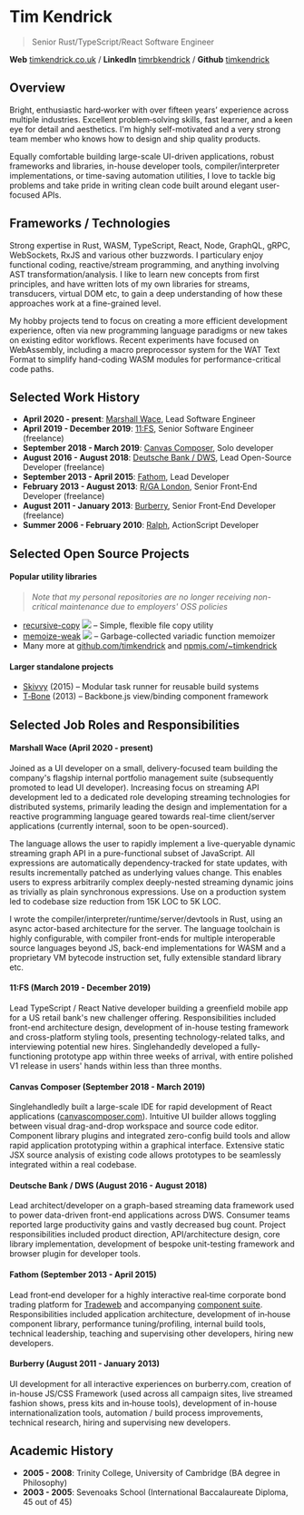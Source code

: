 # Tim Kendrick
> Senior Rust/TypeScript/React Software Engineer

**Web** [timkendrick.co.uk](https://timkendrick.co.uk/) / **LinkedIn** [timrbkendrick](https://www.linkedin.com/in/timrbkendrick) / **Github** [timkendrick](https://github.com/timkendrick)


## Overview

Bright, enthusiastic hard‑worker with over fifteen years’ experience across multiple industries. Excellent problem‑solving skills, fast learner, and a keen eye for detail and aesthetics. I'm highly self-motivated and a very strong team member who knows how to design and ship quality products.

Equally comfortable building large-scale UI-driven applications, robust frameworks and libraries, in-house developer tools, compiler/interpreter implementations, or time-saving automation utilities, I love to tackle big problems and take pride in writing clean code built around elegant user-focused APIs.

## Frameworks / Technologies

Strong expertise in Rust, WASM, TypeScript, React, Node, GraphQL, gRPC, WebSockets, RxJS and various other buzzwords. I particulary enjoy functional coding, reactive/stream programming, and anything involving AST transformation/analysis. I like to learn new concepts from first principles, and have written lots of my own libraries for streams, transducers, virtual DOM etc, to gain a deep understanding of how these approaches work at a fine-grained level.

My hobby projects tend to focus on creating a more efficient development experience, often via new programming language paradigms or new takes on existing editor workflows. Recent experiments have focused on WebAssembly, including a macro preprocessor system for the WAT Text Format to simplify hand-coding WASM modules for performance-critical code paths.

## Selected Work History

- **April 2020 - present**: [Marshall Wace](https://www.mwam.com/), Lead Software Engineer
- **April 2019 - December 2019**: [11:FS](https://www.11fs.com/), Senior Software Engineer (freelance)
- **September 2018 - March 2019**: [Canvas Composer](https://www.canvascomposer.com/), Solo developer
- **August 2016 - August 2018**: [Deutsche Bank / DWS](http://dws.com/), Lead Open-Source Developer (freelance)
- **September 2013 - April 2015**: [Fathom](http://fathomlondon.com/), Lead Developer
- **February 2013 - August 2013**: [R/GA London](http://rga.com/offices/london), Senior Front‑End Developer (freelance)
- **August 2011 - January 2013**: [Burberry](http://uk.burberry.com/), Senior Front‑End Developer (freelance)
- **Summer 2006 - February 2010**: [Ralph](http://ralphandco.com/), ActionScript Developer

## Selected Open Source Projects

#### Popular utility libraries

> _Note that my personal repositories are no longer receiving non-critical maintenance due to employers' OSS policies_

- [recursive-copy](https://www.npmjs.com/package/recursive-copy) ![](https://img.shields.io/npm/dm/recursive-copy.svg) – Simple, flexible file copy utility
- [memoize-weak](https://www.npmjs.com/package/memoize-weak) ![](https://img.shields.io/npm/dm/memoize-weak.svg) – Garbage-collected variadic function memoizer
- Many more at [github.com/timkendrick](https://github.com/timkendrick) and [npmjs.com/~timkendrick](https://www.npmjs.com/~timkendrick)

#### Larger standalone projects

- [Skivvy](https://github.com/skivvyjs/skivvy) (2015) – Modular task runner for reusable build systems
- [T‑Bone](https://github.com/timkendrick/t-bone) (2013) – Backbone.js view/binding component framework

## Selected Job Roles and Responsibilities

#### Marshall Wace (April 2020 - present)

Joined as a UI developer on a small, delivery-focused team building the company's flagship internal portfolio management suite (subsequently promoted to lead UI developer). Increasing focus on streaming API development led to a dedicated role developing streaming technologies for distributed systems, primarily leading the design and implementation for a reactive programming language geared towards real-time client/server applications (currently internal, soon to be open-sourced).

The language allows the user to rapidly implement a live-queryable dynamic streaming graph API in a pure-functional subset of JavaScript. All expressions are automatically dependency-tracked for state updates, with results incrementally patched as underlying values change. This enables users to express arbitrarily complex deeply-nested streaming dynamic joins as trivially as plain synchronous expressions. Use on a production system led to codebase size reduction from 15K LOC to 5K LOC.

I wrote the compiler/interpreter/runtime/server/devtools in Rust, using an async actor-based architecture for the server. The language toolchain is highly configurable, with compiler front-ends for multiple interoperable source languages beyond JS, back-end implementations for WASM and a proprietary VM bytecode instruction set, fully extensible standard library etc.

#### 11:FS (March 2019 - December 2019)

Lead TypeScript / React Native developer building a greenfield mobile app for a US retail bank's new challenger offering. Responsibilities included front-end architecture design, development of in-house testing framework and cross-platform styling tools, presenting technology-related talks, and interviewing potential new hires. Singlehandedly developed a fully-functioning prototype app within three weeks of arrival, with entire polished V1 release in users' hands within less than three months.

#### Canvas Composer (September 2018 - March 2019)

Singlehandledly built a large-scale IDE for rapid development of React applications ([canvascomposer.com](https://www.canvascomposer.com)). Intuitive UI builder allows toggling between visual drag-and-drop workspace and source code editor. Component library plugins and integrated zero-config build tools and allow rapid application prototyping within a graphical interface. Extensive static JSX source analysis of existing code allows prototypes to be seamlessly integrated within a real codebase.

#### Deutsche Bank / DWS (August 2016 - August 2018)

Lead architect/developer on a graph-based streaming data framework used to power data-driven front-end applications across DWS. Consumer teams reported large productivity gains and vastly decreased bug count. Project responsibilities included product direction, API/architecture design, core library implementation, development of bespoke unit-testing framework and browser plugin for developer tools.

#### Fathom (September 2013 - April 2015)

Lead front‑end developer for a highly interactive real‑time corporate bond trading platform for [Tradeweb](http://tradeweb.com/) and accompanying [component suite](https://www.fathomlondon.com/supergrid). Responsibilities included application architecture, development of in‑house component library, performance tuning/profiling, internal build tools, technical leadership, teaching and supervising other developers, hiring new developers.

#### Burberry (August 2011 - January 2013)

UI development for all interactive experiences on burberry.com, creation of in-house JS/CSS Framework (used across all campaign sites, live streamed fashion shows, press kits and in‑house tools), development of in-house internationalization tools, automation / build process improvements, technical research, hiring and supervising new developers.

## Academic History
- **2005 - 2008**: Trinity College, University of Cambridge (BA degree in Philosophy)
- **2003 - 2005**: Sevenoaks School (International Baccalaureate Diploma, 45 out of 45)
